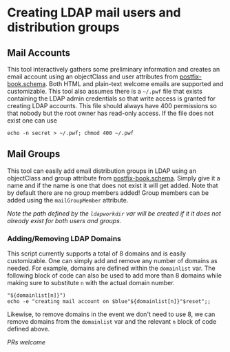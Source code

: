 # Creating LDAP mail users and distribution groups

## Mail Accounts
This tool interactively gathers some preliminary information and creates an email account using an objectClass and user attributes from [postfix-book.schema](https://github.com/variablenix/ldap-mail-schema/blob/master/postfix-book.schema). Both HTML and plain-text welcome emails are supported and customizable. This tool also assumes there is a `~/.pwf` file that exists containing the LDAP admin credentials so that write access is granted for creating LDAP accounts. This file should always have 400 permissions so that nobody but the root owner has read-only access. If the file does not exist one can use

`echo -n secret > ~/.pwf; chmod 400 ~/.pwf`

## Mail Groups
This tool can easily add email distribution groups in LDAP using an objectClass and group attribute from [postfix-book.schema](https://github.com/variablenix/ldap-mail-schema/blob/master/postfix-book.schema). Simply give it a name and if the name is one that does not exist it will get added. Note that by default there are no group members added! Group members can be added using the `mailGroupMember` attribute.

_Note the path defined by the `ldapworkdir` var will be created if it it does not already exist for both users and groups._

### Adding/Removing LDAP Domains
This script currently supports a total of 8 domains and is easily customizable. One can simply add and remove any number of domains as needed. For example, domains are defined within the `domainlist` var. The following block of code can also be used to add more than 8 domains while making sure to substitute `n` with the actual domain number.
```
"${domainlist[n]}")
echo -e "creating mail account on $blue"${domainlist[n]}"$reset";;
```
Likewise, to remove domains in the event we don't need to use 8, we can remove domains from the `domainlist` var and the relevant `n` block of code defined above.

_PRs welcome_

